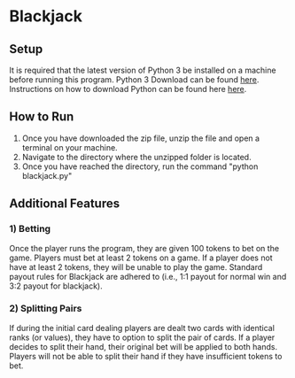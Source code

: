 # Blackjack

## Setup
It is required that the latest version of Python 3 be installed on a machine before running this program.
Python 3 Download can be found <a href="https://www.python.org/downloads/">here</a>. 
Instructions on how to download Python can be found here <a href="https://realpython.com/installing-python/">here</a>.

## How to Run
1) Once you have downloaded the zip file, unzip the file and open a terminal on your machine.
2) Navigate to the directory where the unzipped folder is located.
3) Once you have reached the directory, run the command "python blackjack.py"

## Additional Features

### 1) Betting
Once the player runs the program, they are given 100 tokens to bet on the game. 
Players must bet at least 2 tokens on a game. If a player does not have at least 2 tokens, they will be unable to play the game.
Standard payout rules for Blackjack are adhered to (i.e., 1:1 payout for normal win and 3:2 payout for blackjack). 

### 2) Splitting Pairs
If during the initial card dealing players are dealt two cards with identical ranks (or values), they have to option to split the pair of cards.
If a player decides to split their hand, their original bet will be applied to both hands. 
Players will not be able to split their hand if they have insufficient tokens to bet. 
